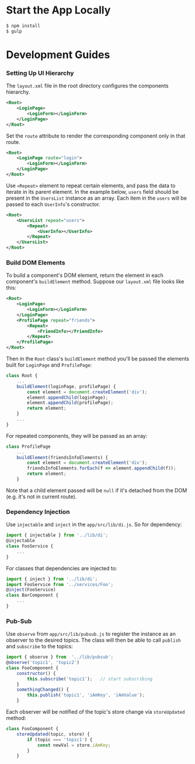 **Start the App Locally**
=========

```sh
$ npm install
$ gulp
```

**Development Guides**
==========
### Setting Up UI Hierarchy
The `layout.xml` file in the root directory configures the components hierarchy.
```xml
<Root>
    <LoginPage>
        <LoginForm></LoginForm>
    </LoginPage>
</Root>
```
Set the `route` attribute to render the corresponding component only in that route.
```xml
<Root>
    <LoginPage route="login">
        <LoginForm></LoginForm>
    </LoginPage>
</Root>
```
Use `<Repeat>` element to repeat certain elements, and pass the data to iterate in its parent element. In the example below, `users` field should be present in the `UsersList` instance as an array. Each item in the `users` will be passed to each `UserInfo`'s constructor.
```xml
<Root>
    <UsersList repeat="users">
        <Repeat>
            <UserInfo></UserInfo>
        </Repeat>
    </UsersList>
</Root>
```
### Build DOM Elements
To build a component's DOM element, return the element in each component's `buildElement` method. Suppose our `layout.xml` file looks like this:
```xml
<Root>
    <LoginPage>
        <LoginForm></LoginForm>
    </LoginPage>
    <ProfilePage repeat="friends">
        <Repeat>
            <FriendInfo></FriendInfo>
        </Repeat>
    </ProfilePage>
</Root>
```
Then in the `Root` class's `buildElement` method you'll be passed the elements built for `LoginPage` and `ProfilePage`:
```js
class Root {
    ...
    buildElement(loginPage, profilePage) {
        const element = document.createElement('div');
        element.appendChild(loginPage);
        element.appendChild(profilePage);
        return element;
    }
    ...
}
```
For repeated components, they will be passed as an array:
```js
class ProfilePage
    ...
    buildElement(friendsInfoElements) {
        const element = document.createElement('div');
        friendsInfoElements.forEach(f => element.appendChild(f));
        return element;
    }
```
Note that a child element passed will be `null` if it's detached from the DOM (e.g. it's not in current route).

### Dependency Injection
Use `injectable` and `inject` in the `app/src/lib/di.js`.
So for dependency:
```js
import { injectable } from '../lib/di';
@injectable
class FooService {
    ...
}
```
For classes that dependencies are injected to:
```js
import { inject } from '../lib/di';
import FooService from '../services/Foo';
@inject(FooService)
class BarComponent {
    ...
}
```

### Pub-Sub
Use `observe` from `app/src/lib/pubsub.js` to register the instance as an observer to the desired topics. The class will then be able to call `publish` and `subscribe` to the topics:
```js
import { observe } from  '../lib/pubsub';
@observe('topic1', 'topic2')
class FooComponent {
    constructor() {
        this.subscribe('topic1');   // start subscribing
    }
    somethingChanged() {
        this.publish('topic1', 'iAmKey', 'iAmValue');
    }
```
Each observer will be notified of the topic's store change via `storeUpdated` method:
```js
class FooComponent {
    storeUpdated(topic, store) {
        if (topic === 'topic1') {
            const newVal = store.iAmKey;
        }
    }
```